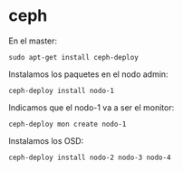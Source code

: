 # ceph

En el master:

	sudo apt-get install ceph-deploy

Instalamos los paquetes en el nodo admin:

	ceph-deploy install nodo-1

Indicamos que el nodo-1 va a ser el monitor:

	ceph-deploy mon create nodo-1

Instalamos los OSD:

	ceph-deploy install nodo-2 nodo-3 nodo-4

